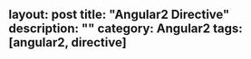 layout: post
title: "Angular2 Directive"
description: ""
category: Angular2
tags: [angular2, directive]
---
